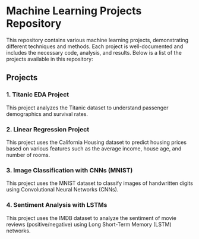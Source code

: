 # Machine Learning Projects Repository

This repository contains various machine learning projects, demonstrating different techniques and methods. Each project is well-documented and includes the necessary code, analysis, and results. Below is a list of the projects available in this repository:

## Projects
### 1. Titanic EDA Project
This project analyzes the Titanic dataset to understand passenger demographics and survival rates.

### 2. Linear Regression Project
This project uses the California Housing dataset to predict housing prices based on various features such as the average income, house age, and number of rooms.

### 3. Image Classification with CNNs (MNIST)
This project uses the MNIST dataset to classify images of handwritten digits using Convolutional Neural Networks (CNNs).

### 4.  Sentiment Analysis with LSTMs
This project uses the IMDB dataset to analyze the sentiment of movie reviews (positive/negative) using Long Short-Term Memory (LSTM) networks.

